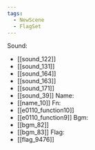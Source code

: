 ```yaml
---
tags:
  - NewScene
  - FlagSet
---
```

Sound:
- [[sound_122]]
- [[sound_131]]
- [[sound_164]]
- [[sound_163]]
- [[sound_171]]
- [[sound_39]]
Name:
- [[name_10]]
Fn:
- [[e0110_function10]]
- [[e0110_function9]]
Bgm:
- [[bgm_82]]
- [[bgm_83]]
Flag:
- [[flag_9476]]
